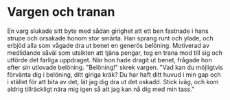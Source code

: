 # Vargen och tranan

En varg slukade sitt byte med sådan girighet att ett ben fastnade i hans strupe och orsakade honom stor smärta. Han sprang runt och ylade, och erbjöd alla som vågade dra ut benet en generös belöning. Motiverad av medlidande såväl som utsikten att tjäna pengar, tog en trana mod till sig och utförde det farliga uppdraget. När hon hade dragit ut benet, frågade hon efter sin utlovade belöning. "Belöning!" skrek vargen. "Vad kan du möjligtvis förvänta dig i belöning, ditt giriga kräk? Du har haft ditt huvud i min gap och i stället för att bita av det, lät jag dig dra ut det oskadd. Stick iväg, och kom aldrig tillräckligt nära mig igen så att jag kan nå dig med min tass."
